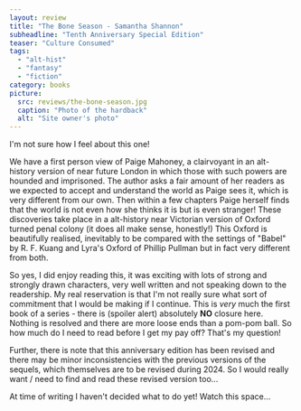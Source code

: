 ```yaml
---
layout: review
title: "The Bone Season - Samantha Shannon"
subheadline: "Tenth Anniversary Special Edition"
teaser: "Culture Consumed"
tags:
  - "alt-hist"
  - "fantasy"
  - "fiction"
category: books
picture:
  src: reviews/the-bone-season.jpg
  caption: "Photo of the hardback"
  alt: "Site owner's photo"
---
```

I'm not sure how I feel about this one!

We have a first person view of Paige Mahoney, a clairvoyant in an alt-history version of near future London in which those 
with such powers are hounded and imprisoned. The author asks a fair amount of her readers as we expected to accept
and understand the world as Paige sees it, which is very different from our own. Then within a few chapters Paige
herself finds that the world is not even how she thinks it is but is even stranger! These discoveries take place
in a alt-history near Victorian version of Oxford turned penal colony (it does all make sense, honestly!) This
Oxford is beautifully realised, inevitably to be compared with the settings of "Babel" by R. F. Kuang
and Lyra's Oxford of Phillip Pullman but in fact very different from both.

So yes, I did enjoy reading this, it was exciting with lots of strong and strongly drawn characters,
very well written and not speaking down to the readership. My real reservation is that I'm not really sure
what sort of commitment that I would be making if I continue. This is *very* much the first book
of a series - there is (spoiler alert) absolutely **NO** closure here. Nothing is resolved and
there are more loose ends than a pom-pom ball. So how much do I need to read before I get my
pay off? That's my question!

Further, there is note that this anniversary edition has been revised and there may be minor
inconsistencies with the previous versions of the sequels, which themselves are to be
revised during 2024. So I would really want / need to find and read these revised version too...

At time of writing I haven't decided what to do yet! Watch this space...